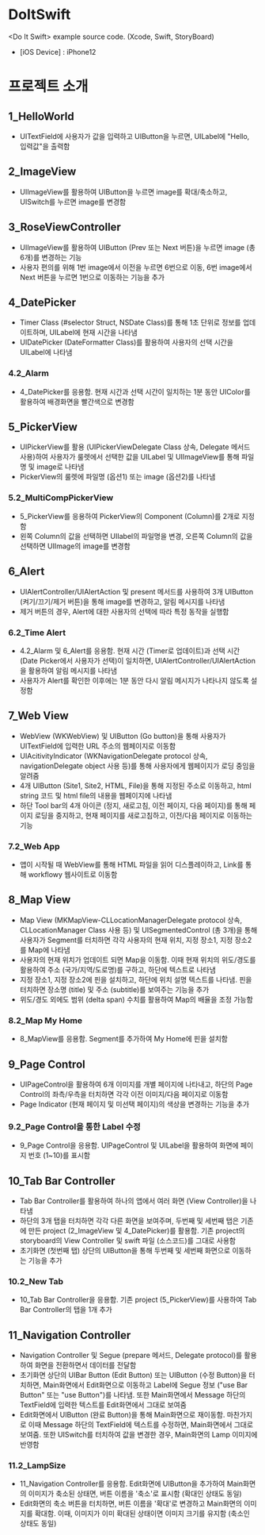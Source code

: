 # DoItSwift
&lt;Do It Swift> example source code. (Xcode, Swift, StoryBoard) 
* [iOS Device] : iPhone12 


# 프로젝트 소개
## 1_HelloWorld
* UITextField에 사용자가 값을 입력하고 UIButton을 누르면, UILabel에 "Hello, 입력값"을 출력함

## 2_ImageView
* UIImageView를 활용하여 UIButton을 누르면 image를 확대/축소하고, UISwitch를 누르면 image를 변경함

## 3_RoseViewController
* UIImageView를 활용하여 UIButton (Prev 또는 Next 버튼)을 누르면 image (총 6개)를 변경하는 기능 
* 사용자 편의를 위해 1번 image에서 이전을 누르면 6번으로 이동, 6번 image에서 Next 버튼을 누르면 1번으로 이동하는 기능을 추가

## 4_DatePicker
* Timer Class (#selector Struct, NSDate Class)를 통해 1초 단위로 정보를 업데이트하며, UILabel에 현재 시간을 나타냄
* UIDatePicker (DateFormatter Class)를 활용하여 사용자의 선택 시간을 UILabel에 나타냄

### 4.2_Alarm
* 4_DatePicker를 응용함. 현재 시간과 선택 시간이 일치하는 1분 동안 UIColor를 활용하여 배경화면을 빨간색으로 변경함

## 5_PickerView
* UIPickerView를 활용 (UIPickerViewDelegate Class 상속, Delegate 메서드 사용)하여 사용자가 룰렛에서 선택한 값을 UILabel 및 UIImageView를 통해 파일명 및 image로 나타냄
* PickerView의 룰렛에 파일명 (옵션1) 또는 image (옵션2)를 나타냄

### 5.2_MultiCompPickerView
* 5_PickerView를 응용하여 PickerView의 Component (Column)를 2개로 지정함
* 왼쪽 Column의 값을 선택하면 UIIabel의 파일명을 변경, 오른쪽 Column의 값을 선택하면 UIImage의 image를 변경함

## 6_Alert
* UIAlertController/UIAlertAction 및 present 메서드를 사용하여 3개 UIButton (켜기/끄기/제거 버튼)을 통해 image를 변경하고, 알림 메시지를 나타냄
* 제거 버튼의 경우, Alert에 대한 사용자의 선택에 따라 특정 동작을 실행함

### 6.2_Time Alert
* 4.2_Alarm 및 6_Alert를 응용함. 현재 시간 (Timer로 업데이트)과 선택 시간 (Date Picker에서 사용자가 선택)이 일치하면, UIAlertController/UIAlertAction을 활용하여 알림 메시지를 나타냄
* 사용자가 Alert를 확인한 이후에는 1분 동안 다시 알림 메시지가 나타나지 않도록 설정함

## 7_Web View
* WebView (WKWebView) 및 UIButton (Go button)을 통해 사용자가 UITextField에 입력한 URL 주소의 웹페이지로 이동함
* UIAcitivityIndicator (WKNavigationDelegate protocol 상속, navigationDelegate object 사용 등)를 통해 사용자에게 웹페이지가 로딩 중임을 알려줌
* 4개 UIButton (Site1, Site2, HTML, File)을 통해 지정된 주소로 이동하고, html string 코드 및 html file의 내용을 웹페이지에 나타냄
* 하단 Tool bar의 4개 아이콘 (정지, 새로고침, 이전 페이지, 다음 페이지)를 통해 페이지 로딩을 중지하고, 현재 페이지를 새로고침하고, 이전/다음 페이지로 이동하는 기능

### 7.2_Web App
* 앱이 시작될 때 WebView를 통해 HTML 파일을 읽어 디스플레이하고, Link를 통해 workflowy 웹사이트로 이동함

## 8_Map View
* Map View (MKMapView-CLLocationManagerDelegate protocol 상속, CLLocationManager Class 사용 등) 및 UISegmentedControl (총 3개)을 통해 사용자가 Segment를 터치하면 각각 사용자의 현재 위치, 지정 장소1, 지정 장소2를 Map에 나타냄
* 사용자의 현재 위치가 업데이트 되면 Map을 이동함. 이때 현재 위치의 위도/경도를 활용하여 주소 (국가/지역/도로명)를 구하고, 하단에 텍스트로 나타냄
* 지정 장소1, 지정 장소2에 핀을 설치하고, 하단에 위치 설명 텍스트를 나타냄. 핀을 터치하면 장소명 (title) 및 주소 (subtitle)를 보여주는 기능을 추가
* 위도/경도 외에도 범위 (delta span) 수치를 활용하여 Map의 배율을 조정 가능함

### 8.2_Map My Home
* 8_MapView를 응용함. Segment를 추가하여 My Home에 핀을 설치함

## 9_Page Control
* UIPageControl을 활용하여 6개 이미지를 개별 페이지에 나타내고, 하단의 Page Control의 좌측/우측을 터치하면 각각 이전 이미지/다음 페이지로 이동함 
* Page Indicator (현재 페이지 및 미선택 페이지)의 색상을 변경하는 기능을 추가

### 9.2_Page Control을 통한 Label 수정
* 9_Page Control을 응용함. UIPageControl 및 UILabel을 활용하여 화면에 페이지 번호 (1~10)를 표시함 

## 10_Tab Bar Controller
* Tab Bar Controller를 활용하여 하나의 앱에서 여러 화면 (View Controller)을 나타냄
* 하단의 3개 탭을 터치하면 각각 다른 화면을 보여주며, 두번째 및 세번째 탭은 기존에 만든 project (2_ImageView 및 4_DatePicker)를 활용함. 기존 project의 storyboard의 View Controller 및 swift 파일 (소스코드)를 그대로 사용함
* 초기화면 (첫번째 탭) 상단의 UIButton을 통해 두번째 및 세번째 화면으로 이동하는 기능을 추가

### 10.2_New Tab
* 10_Tab Bar Controller을 응용함. 기존 project (5_PickerView)를 사용하여 Tab Bar Controller의 탭을 1개 추가 

## 11_Navigation Controller
* Navigation Controller 및 Segue (prepare 메서드, Delegate protocol)를 활용하여 화면을 전환하면서 데이터를 전달함
* 초기화면 상단의 UIBar Button (Edit Button) 또는 UIButton (수정 Button)을 터치하면, Main화면에서 Edit화면으로 이동하고 Label에 Segue 정보 ("use Bar Button" 또는 "use Button")를 나타냄. 또한 Main화면에서 Message 하단의 TextField에 입력한 텍스트를 Edit화면에서 그대로 보여줌
* Edit화면에서 UIButton (완료 Button)을 통해 Main화면으로 재이동함. 마찬가지로 이때 Message 하단의 TextField에 텍스트를 수정하면, Main화면에서 그대로 보여줌. 또한 UISwitch를 터치하여 값을 변경한 경우, Main화면의 Lamp 이미지에 반영함

### 11.2_LampSize
* 11_Navigation Controller를 응용함. Edit화면에 UIButton을 추가하여 Main화면의 이미지가 축소된 상태면, 버튼 이름을 '축소'로 표시함 (확대인 상태도 동일)
* Edit화면의 축소 버튼을 터치하면, 버튼 이름을 '확대'로 변경하고 Main화면의 이미지를 확대함. 이때, 이미지가 이미 확대된 상태이면 이미지 크기를 유지함 (축소인 상태도 동일)

